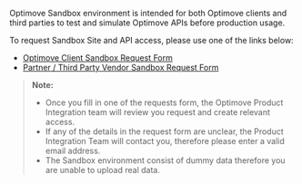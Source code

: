 Optimove Sandbox environment is intended for both Optimove clients and third parties to test and simulate Optimove APIs before production usage.

To request Sandbox Site and API access, please use one of the links below: 

 - [Optimove Client Sandbox Request Form](https://docs.google.com/forms/d/e/1FAIpQLSfxxeRobRoooDUdPfhirSbrGf7U446_-VMrFcQRVzDm1doB9w/viewform)
 - [Partner / Third Party Vendor Sandbox Request Form](https://docs.google.com/forms/d/e/1FAIpQLScTE2jIosiT3M7mYBlFDfaO_7XK_DyUOuJP-KHOXGobIZj9Pg/viewform)

>**Note:**
>  - Once you fill in one of the requests form, the Optimove Product Integration team will review you request and create relevant access.
>  - If any of the details in the request form are unclear, the Product Integration Team will contact you, therefore please enter a valid email address.
>  - The Sandbox environment consist of dummy data therefore you are unable to upload real data.
